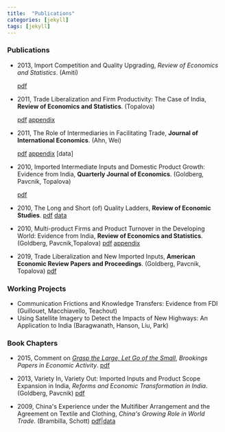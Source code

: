 ```yaml
---
title:  "Publications"
categories: [jekyll]
tags: [jekyll]
---
```


### Publications

- 2013, Import Competition and Quality Upgrading, *Review of Economics and Statistics*. (Amiti)

	[pdf]({{site.baseurl}}/files/restat_ICQU/ICQU.pdf)


- 2011, Trade Liberalization and Firm Productivity: The Case of India, **Review of Economics and Statistics**. (Topalova)
	
	[pdf]({{site.baseurl}}/files/restat_TFLP/TFLP.pdf) [appendix]({{site.baseurl}}/files/restat_TFLP/TLFP_appendix.pdf)

- 2011, The Role of Intermediaries in Facilitating Trade, **Journal of International Economics**. (Ahn, Wei)
	
	[pdf]({{site.baseurl}}/files/jie_RIFT/RIFT.pdf) [appendix]({{site.baseurl}}/files/jie_RIFT/RIFT_appendix.pdf) [data]

- 2010, Imported Intermediate Inputs and Domestic Product Growth: Evidence from India, **Quarterly Journal of Economics**. (Goldberg, Pavcnik, Topalova)
	
	[pdf]({{site.baseurl}}/files/qje_IIIDPG/IIDPG.pdf)

- 2010, The Long and Short (of) Quality Ladders, **Review of Economic Studies**.
	[pdf]({{site.baseurl}}/files/restud_LSQL/LSQL.pdf) [data]({{site.baseurl}}/files/restud_LSQL/ladders_100113.zip)

- 2010, Multi-product Firms and Product Turnover in the Developing World: Evidence from India, **Review of Economics and Statistics**. (Goldberg, Pavcnik,Topalova)
	[pdf]({{site.baseurl}}/files/restat_MFPTDW/MFPTDW.pdf) [appendix]({{site.baseurl}}/files/restat_mp/MFPTDW_appendix.pdf)

- 2019, Trade Liberalization and New Imported Inputs, **American Economic Review Papers and Proceedings**. (Goldberg, Pavcnik, Topalova)
	[pdf]({{site.baseurl}}/files/aerpp_TLNII/TLNII.pdf)

### Working Projects
- Communication Frictions and Knowledge Transfers: Evidence from FDI (Guillouet, Macchiavello, Teachout)
- Using Satellite Imagery to Detect the Impacts of New Highways: An Application to India (Baragwanath, Hanson, Liu, Park)


### Book Chapters
- 2015, Comment on [*Grasp the Large, Let Go of the Small*](https://www.nber.org/papers/w21006), *Brookings Papers in Economic Activity*.
	[pdf]({{site.baseurl}}/files/book_HS/CHS.pdf)

- 2013, Variety In, Variety Out: Imported Inputs and Product Scope Expansion in India, *Reforms and Economic Transformation in India*. (Goldberg, Pavcnik)
	[pdf]({{site.baseurl}}/files/book_VIVO/VIVO.pdf)

- 2009, China's Experience under the Multifiber Arrangement and the Agreement on Textile and Clothing, *China's Growing Role in World Trade*. (Brambilla, Schott)
	[pdf]({{site.baseurl}}/files/book_MFA/MFA.pdf)|[data](https://sompks4.github.io/sub_data.html)


